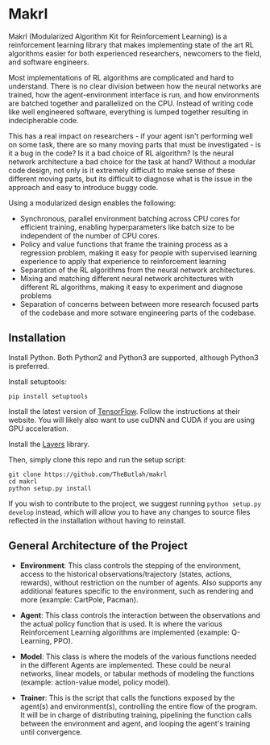 # Makrl
Makrl (Modularized Algorithm Kit for Reinforcement Learning) is a reinforcement learning library that makes implementing state of the art RL algorithms easier for both experienced researchers, newcomers to the field, and software engineers. 

Most implementations of RL algorithms are complicated and hard to understand. There is no clear division between how the neural networks are trained, how the agent-environment interface is run, and how environments are batched together and parallelized on the CPU. Instead of writing code like well engineered software, everything is lumped together resulting in indecipherable code.

This has a real impact on researchers - if your agent isn't performing well on some task, there are so many moving parts that must be investigated - is it a bug in the code? Is it a bad choice of RL algorithm? Is the neural network architecture a bad choice for the task at hand? Without a modular code design, not only is it extremely difficult to make sense of these different moving parts, but its difficult to diagnose what is the issue in the approach and easy to introduce buggy code.

Using a modularized design enables the following:
- Synchronous, parallel environment batching across CPU cores for efficient training, enabling hyperparameters like batch size to be independent of the number of CPU cores.
- Policy and value functions that frame the training process as a regression problem, making it easy for people with supervised learning experience to apply that experience to reinforcement learning
- Separation of the RL algorithms from the neural network architectures.
- Mixing and matching different neural network architectures with different RL algorithms, making it easy to experiment and diagnose problems
- Separation of concerns between between more research focused parts of the codebase and more sotware engineering parts of the codebase.

## Installation
Install Python. Both Python2 and Python3 are supported, although Python3 is preferred.

Install setuptools:
```
pip install setuptools
```
Install the latest version of [TensorFlow](https://tensorflow.org). Follow the instructions at their website. You will likely also want to use cuDNN and CUDA if you are using GPU acceleration.


Install the [Layers](https://github.com/TheButlah/Layers) library.

Then, simply clone this repo and run the setup script:
 ```
 git clone https://github.com/TheButlah/makrl
 cd makrl
 python setup.py install
 ```
 If you wish to contribute to the project, we suggest running `python setup.py develop` instead, which will allow you to have any changes to source files reflected in the installation without having to reinstall.

## General Architecture of the Project
- **Environment**: This class controls the stepping of the environment, access to the historical observations/trajectory (states, actions, rewards), without restriction on the number of agents. Also supports any additional features specific to the environment, such as rendering and more (example: CartPole, Pacman).

- **Agent**: This class controls the interaction between the observations and the actual policy function that is used. It is where the various Reinforcement Learning algorithms are implemented (example: Q-Learning, PPO).

- **Model**: This class is where the models of the various functions needed in the different Agents are implemented. These could be neural networks, linear models, or tabular methods of modeling the functions (example: action-value model, policy model).

- **Trainer**: This is the script that calls the functions exposed by the agent(s) and environment(s), controlling the entire flow of the program. It will be in charge of distributing training, pipelining the function calls between the environment and agent, and looping the agent's training until convergence.
